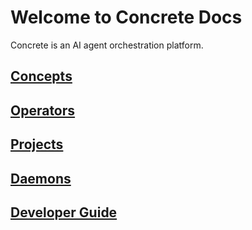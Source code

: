 # Welcome to Concrete Docs

Concrete is an AI agent orchestration platform.

## [Concepts](learn/concepts/index.md)  

## [Operators](learn/concepts/operators.md)

## [Projects](learn/concepts/projects.md)

## [Daemons](learn/concepts/daemons.md)

## [Developer Guide](developer-guide/index.md)
